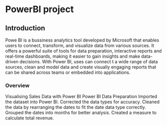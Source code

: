 # PowerBI project
 
## Introduction
Powe BI is a bussiness analytics tool developed by Microsoft that enables users to connect, transform, and visualize data from various sources. It offers a powerful suite of tools for data preparation, interactive reports and real-time dashboards, making it easier to gain insights and make data-driven decisions. With Power BI, uses can connect t a wide range of data sources, clean and model data and create visually engaging reports that can be shared across teams or embedded into applications. 

### Overview 


Visualising Sales Data with Power BI
Power BI Data Preparation
Imported the dataset into Power BI.
Corrected the data types for accuracy.
Cleaned the data by rearranging the dates to fit the date data type correctly.
Grouped the dates into months for better analysis.
Created a measure to calculate total revenue.
